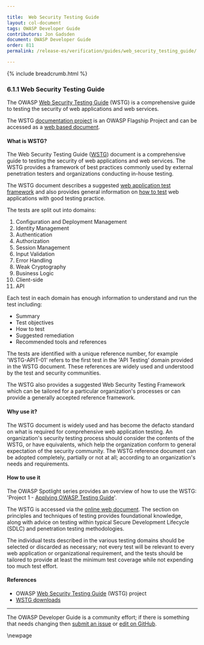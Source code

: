 ```yaml
---

title:  Web Security Testing Guide
layout: col-document
tags: OWASP Developer Guide
contributors: Jon Gadsden
document: OWASP Developer Guide
order: 811
permalink: /release-es/verification/guides/web_security_testing_guide/

---
```


{% include breadcrumb.html %}

### 6.1.1 Web Security Testing Guide

The OWASP [Web Security Testing Guide][wstg] (WSTG) is a comprehensive guide to testing the security of
web applications and web services.

The WSTG [documentation project][wstg] is an OWASP Flagship Project
and can be accessed as a [web based document][wstg-latest].

#### What is WSTG?

The Web Security Testing Guide ([WSTG][wstg]) document is a comprehensive guide to testing the security
of web applications and web services.
The WSTG provides a framework of best practices commonly used by external penetration testers
and organizations conducting in-house testing.

The WSTG document describes a suggested [web application test framework][wstg-framework]
and also provides general information on [how to test][wstg-howto] web applications with good testing practice.

The tests are split out into domains:

1. Configuration and Deployment Management
2. Identity Management
3. Authentication
4. Authorization
5. Session Management
6. Input Validation
7. Error Handling
8. Weak Cryptography
9. Business Logic
10. Client-side
11. API

Each test in each domain has enough information to understand and run the test including:

* Summary
* Test objectives
* How to test
* Suggested remediation
* Recommended tools and references

The tests are identified with a unique reference number,
for example 'WSTG-APIT-01' refers to the first test in the 'API Testing' domain provided in the WSTG document.
These references are widely used and understood by the test and security communities.

The WSTG also provides a suggested Web Security Testing Framework which can be tailored
for a particular organization's processes or can provide a generally accepted reference framework.

#### Why use it?

The WSTG document is widely used and has become the defacto standard on
what is required for comprehensive web application testing.
An organization's security testing process should consider the contents of the WSTG, or have equivalents,
which help the organization conform to general expectation of the security community.
The WSTG reference document can be adopted completely, partially or not at all;
according to an organization's needs and requirements.

#### How to use it

The OWASP Spotlight series provides an overview of how to use the WSTG:
'Project 1 - [Applying OWASP Testing Guide][spotlight01]'.

The WSTG is accessed via the [online web document][wstg-latest].
The section on principles and techniques of testing provides foundational knowledge,
along with advice on testing within typical Secure Development Lifecycle (SDLC) and penetration testing methodologies.

The individual tests described in the various testing domains should be selected or discarded as necessary;
not every test will be relevant to every web application or organizational requirement,
and the tests should be tailored to provide at least the minimum test coverage while not expending too much test effort.

#### References

* OWASP [Web Security Testing Guide][wstg] (WSTG) project
* [WSTG downloads][wstg-latest]

----

The OWASP Developer Guide is a community effort; if there is something that needs changing
then [submit an issue][issue080101] or [edit on GitHub][edit080101].

[edit080101]: https://github.com/OWASP/www-project-developer-guide/blob/main/draft/08-verification/01-guides/01-wstg.md
[issue080101]: https://github.com/OWASP/www-project-developer-guide/issues/new?labels=content&template=request.md&title=Update:%2008-verification/01-guides/01-wstg
[spotlight01]: https://youtu.be/bxQPePVDbQk
[wstg]: https://owasp.org/www-project-web-security-testing-guide/
[wstg-framework]: https://owasp.org/www-project-web-security-testing-guide/latest/3-The_OWASP_Testing_Framework/0-The_Web_Security_Testing_Framework
[wstg-howto]: https://owasp.org/www-project-web-security-testing-guide/latest/4-Web_Application_Security_Testing/
[wstg-latest]: https://owasp.org/www-project-web-security-testing-guide/stable/

\newpage
